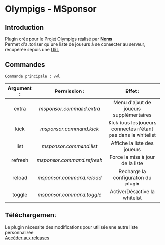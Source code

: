 # Olympigs - MSponsor
## Introduction
Plugin crée pour le Projet Olympigs réalisé par [**Nems**](https://twitter.com/Nems_Mt)  
Permet d'autoriser qu'une liste de joueurs à se connecter au serveur, récupérée depuis une [URL](http://maner.fr:3006/minecraft/users/)

## Commandes
`Commande principale : /wl`

| **Argument :** |      **Permission :**      |                          **Effet :**                          |
| :------------: | :------------------------: | :-----------------------------------------------------------: |
|     extra      |  *msponsor.command.extra*  |            Menu d'ajout de joueurs supplémentaires            |
|      kick      |  *msponsor.command.kick*   | Kick tous les joueurs connectés n'étant pas dans la whitelist |
|      list      |  *msponsor.command.list*   |                 Affiche la liste des joueurs                  |
|    refresh     | *msponsor.command.refresh* |               Force la mise à jour de la liste                |
|     reload     | *msponsor.command.reload*  |              Recharge la configuration du plugin              |
|     toggle     | *msponsor.command.toggle*  |                 Active/Désactive la whitelist                 |

## Téléchargement
Le plugin nécessite des modifications pour utilisée une autre liste personnalisée  
[Accéder aux releases](https://github.com/Manerr/Olympigs-MSponsor/releases)